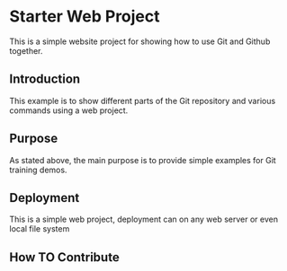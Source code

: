 # Starter Web Project

This is a simple website project for
showing how to use Git and Github together.

## Introduction

This example is to show different parts of the Git repository 
and various commands using a web project.

## Purpose

As stated above, the main purpose is to provide 
simple examples for Git training demos.

## Deployment

This is a simple web project, deployment can on any 
web server or even local file system

## How TO Contribute
 
